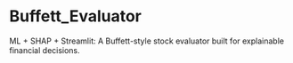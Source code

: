 # Buffett_Evaluator
ML + SHAP + Streamlit: A Buffett-style stock evaluator built for explainable financial decisions.
